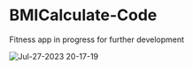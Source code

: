 # BMICalculate-Code
Fitness app in progress for further development

![Jul-27-2023 20-17-19](https://github.com/DanilaBolshakov1999/BMICalculate-Code/assets/47753945/d44ea9ad-0a7a-4e64-a495-b81c3bb3a776)
